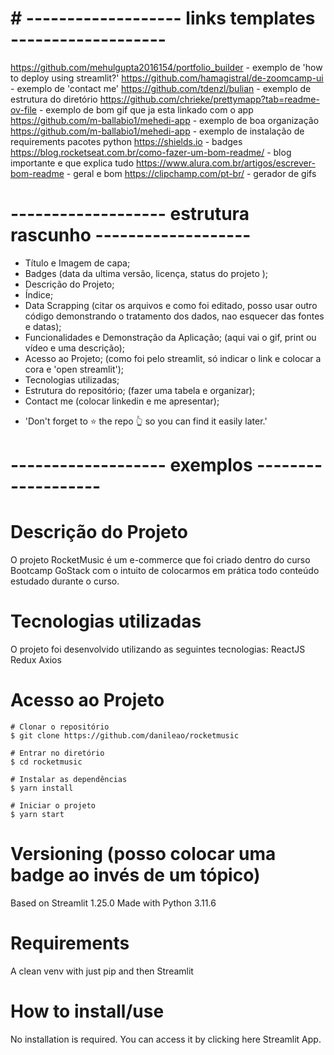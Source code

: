 # # ------------------- links templates ------------------- #
https://github.com/mehulgupta2016154/portfolio_builder -  exemplo de 'how to deploy using streamlit?'
https://github.com/hamagistral/de-zoomcamp-ui - exemplo de 'contact me'
https://github.com/tdenzl/bulian - exemplo de estrutura do diretório
https://github.com/chrieke/prettymapp?tab=readme-ov-file - exemplo de bom gif que ja esta linkado com o app
https://github.com/m-ballabio1/mehedi-app - exemplo de boa organização
https://github.com/m-ballabio1/mehedi-app - exemplo de instalação de requirements pacotes python
https://shields.io - badges
https://blog.rocketseat.com.br/como-fazer-um-bom-readme/ - blog importante e que explica tudo
https://www.alura.com.br/artigos/escrever-bom-readme - geral e bom
https://clipchamp.com/pt-br/ - gerador de gifs 


# ------------------- estrutura rascunho ------------------- #
- Título e Imagem de capa;
- Badges (data da ultima versão, licença, status do projeto );
- Descrição do Projeto;
- Índice;
- Data Scrapping (citar os arquivos e como foi editado, posso usar outro código demonstrando o tratamento dos dados, nao esquecer das fontes e  datas);
- Funcionalidades e Demonstração da Aplicação; (aqui vai o gif, print ou vídeo e uma descrição);
- Acesso ao Projeto; (como foi pelo streamlit, só indicar o link e colocar a cora e 'open streamlit');
- Tecnologias utilizadas;
- Estrutura do repositório; (fazer uma tabela e organizar);
- Contact me (colocar linkedin e me apresentar);

* 'Don't forget to ⭐️ the repo 👆 so you can find it easily later.'


# ------------------- exemplos ------------------- #
# Descrição do Projeto
O projeto RocketMusic é um e-commerce que foi criado dentro do curso Bootcamp GoStack com o intuito de colocarmos em prática todo conteúdo estudado durante o curso.

# Tecnologias utilizadas
O projeto foi desenvolvido utilizando as seguintes tecnologias:
ReactJS
Redux
Axios

# Acesso ao Projeto
    # Clonar o repositório
    $ git clone https://github.com/danileao/rocketmusic

    # Entrar no diretório
    $ cd rocketmusic

    # Instalar as dependências
    $ yarn install

    # Iniciar o projeto
    $ yarn start

# Versioning (posso colocar uma badge ao invés de um tópico)
Based on Streamlit 1.25.0
Made with Python 3.11.6

# Requirements
A clean venv with just pip and then Streamlit

# How to install/use
No installation is required. You can access it by clicking here Streamlit App.
